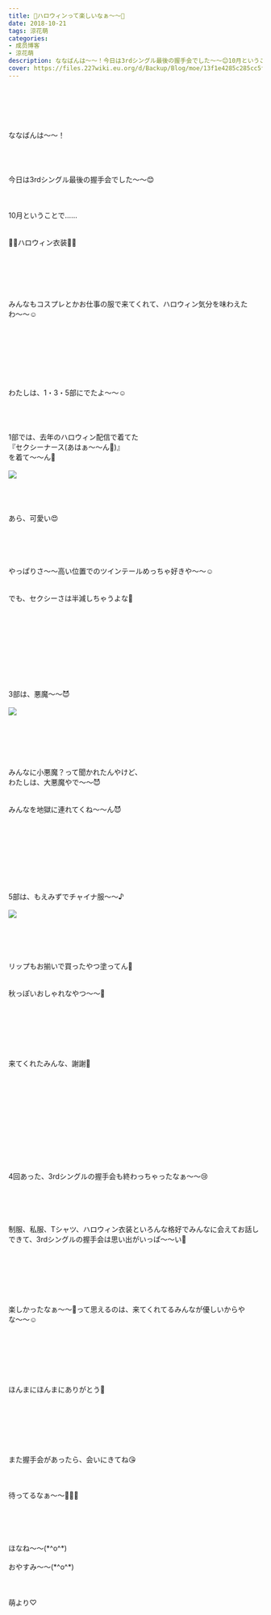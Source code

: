 ```yaml
---
title: 👻ハロウィンって楽しいなぁ〜〜🎃
date: 2018-10-21
tags: 涼花萌
categories: 
- 成员博客
- 涼花萌
description: ななばんは〜〜！今日は3rdシングル最後の握手会でした〜〜😊10月ということで……🎃👻ハロウィン衣装👻🎃みんなもコスプレとかお仕事の服で来てくれて、ハロウィ...
cover: https://files.227wiki.eu.org/d/Backup/Blog/moe/13f1e4285c285cc5febb11de350b0.jpg 
---
```

<div class="blog_detail__main">
<br/>
<br/>
<br/>
<br/>
<br/>
ななばんは〜〜！<br/>
<br/>
<br/>
<br/>
<br/>
今日は3rdシングル最後の握手会でした〜〜😊<br/>
<br/>
<br/>
<br/>
10月ということで……<br/>
<br/>
<br/>
🎃👻ハロウィン衣装👻🎃<br/>
<br/>
<br/>
<br/>
<br/>
<br/>
<br/>
みんなもコスプレとかお仕事の服で来てくれて、ハロウィン気分を味わえたわ〜〜☺️<br/>
<br/>
<br/>
<br/>
<br/>
<br/>
<br/>
<br/>
<br/>
わたしは、1・3・5部にでたよ〜〜☺️<br/>
<br/>
<br/>
<br/>
<br/>
1部では、去年のハロウィン配信で着てた<br/>
『セクシーナース(あはぁ〜〜ん💓)』<br/>
を着て〜〜ん💉<br/>
<br/>
<img src="https://files.227wiki.eu.org/d/Backup/Blog/moe/13f1e4285c285cc5febb11de350b0.jpg"><br/>
<br/>
<br/>
<br/>
<br/>
あら、可愛い😍<br/>
<br/>
<br/>
<br/>
<br/>
<br/>
やっぱりさ〜〜高い位置でのツインテールめっちゃ好きや〜〜☺️<br/>
<br/>
<br/>
でも、セクシーさは半減しちゃうよな🙈<br/>
<br/>
<br/>
<br/>
<br/>
<br/>
<br/>
<br/>
<br/>
<br/>
<br/>
3部は、悪魔〜〜😈<br/>
<br/>
<img src="https://files.227wiki.eu.org/d/Backup/Blog/moe/13f1e4285c285cc5febb11de350b0-01.jpg"><br/>
<br/>
<br/>
<br/>
<br/>
<br/>
<br/>
みんなに小悪魔？って聞かれたんやけど、<br/>
わたしは、大悪魔やで〜〜😈<br/>
<br/>
<br/>
みんなを地獄に連れてくね〜〜ん😈<br/>
<br/>
<br/>
<br/>
<br/>
<br/>
<br/>
<br/>
<br/>
<br/>
5部は、もえみずでチャイナ服〜〜♪<br/>
<br/>
<img src="https://files.227wiki.eu.org/d/Backup/Blog/moe/13f1e4285c285cc5febb11de350b0-02.jpg"><br/>
<br/>
<br/>
<br/>
<br/>
<br/>
リップもお揃いで買ったやつ塗ってん💄<br/>
<br/>
<br/>
秋っぽいおしゃれなやつ〜〜💄<br/>
<br/>
<br/>
<br/>
<br/>
<br/>
<br/>
<br/>
来てくれたみんな、謝謝💓<br/>
<br/>
<br/>
<br/>
<br/>
<br/>
<br/>
<br/>
<br/>
<br/>
<br/>
<br/>
<br/>
4回あった、3rdシングルの握手会も終わっちゃったなぁ〜〜😢<br/>
<br/>
<br/>
<br/>
<br/>
<br/>
制服、私服、Tシャツ、ハロウィン衣装といろんな格好でみんなに会えてお話しできて、3rdシングルの握手会は思い出がいっぱ〜〜い💓<br/>
<br/>
<br/>
<br/>
<br/>
<br/>
<br/>
<br/>
楽しかったなぁ〜〜💓って思えるのは、来てくれてるみんなが優しいからやな〜〜☺️<br/>
<br/>
<br/>
<br/>
<br/>
<br/>
<br/>
<br/>
ほんまにほんまにありがとう💓<br/>
<br/>
<br/>
<br/>
<br/>
<br/>
<br/>
<br/>
また握手会があったら、会いにきてね😘<br/>
<br/>
<br/>
<br/>
待ってるなぁ〜〜💓💓💓<br/>
<br/>
<br/>
<br/>
<br/>
<br/>
ほなね〜〜(*^o^*)<br/>
<br/>
おやすみ〜〜(*^o^*)<br/>
<br/>
<br/>
<br/>
萌より♡
<!--twitter-->

<!--//twitter-->
</img></img></img></div>
